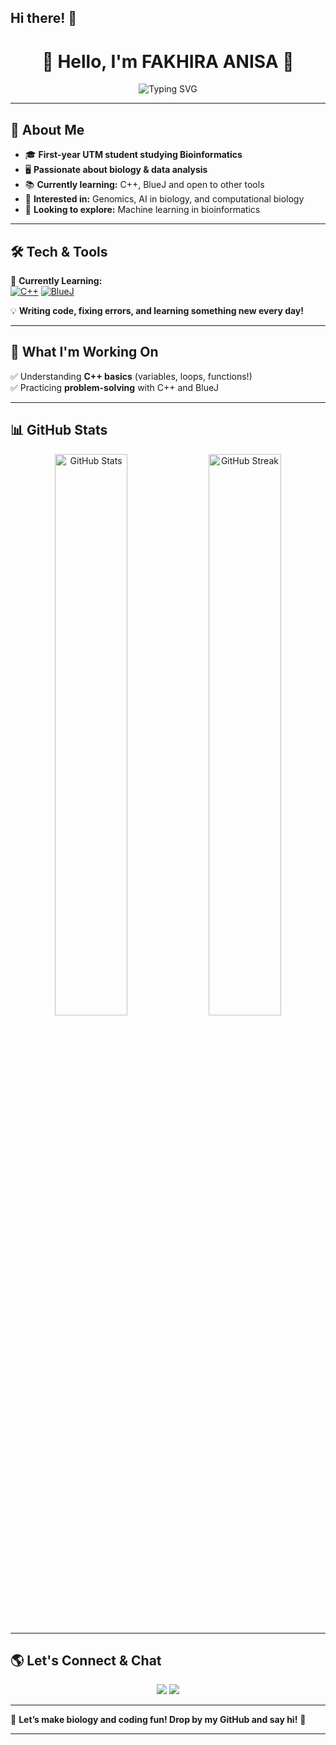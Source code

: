## Hi there! 🥰
<h1 align="center">👋 Hello, I'm FAKHIRA ANISA 🤍</h1>

<p align="center">
  <img src="https://readme-typing-svg.herokuapp.com?font=Montserrat&size=22&color=00A86B&center=true&vCenter=true&lines=Bioinformatics+Student;Data+Science+Enthusiast;Still+Learning;" alt="Typing SVG">
</p>

---

## 🧬 About Me  
- 🎓 **First-year UTM student studying Bioinformatics**  
- 🖥️ **Passionate about biology & data analysis**  
- 📚 **Currently learning:** C++, BlueJ and open to other tools 
- 🧪 **Interested in:** Genomics, AI in biology, and computational biology  
- 🌱 **Looking to explore:** Machine learning in bioinformatics  

---

## 🛠️ Tech & Tools  

📌 **Currently Learning:**  
[![C++](https://img.shields.io/badge/C%2B%2B-00599C?style=for-the-badge&logo=c%2B%2B&logoColor=white)](https://isocpp.org/)  [![BlueJ](https://img.shields.io/badge/BlueJ-0033A0?style=for-the-badge&logo=BlueJ&logoColor=white)](https://www.bluej.org/)



💡 **Writing code, fixing errors, and learning something new every day!**  

---

## 🎯 What I'm Working On  
✅ Understanding **C++ basics** (variables, loops, functions!)  
✅ Practicing **problem-solving** with C++ and BlueJ 

---

## 📊 GitHub Stats  

<p align="center">
  <img src="https://github-readme-stats.vercel.app/api?username=khiraanisa&show_icons=true&theme=tokyonight" alt="GitHub Stats" width="48%">
  <img src="https://github-readme-streak-stats.herokuapp.com/?user=khiraanisa&theme=tokyonight" alt="GitHub Streak" width="48%">
</p>

---

## 🌎 Let's Connect & Chat  

<p align="center">
  <a href="https://www.linkedin.com/in/fakhira-anisa-184688350/"><img src="https://img.shields.io/badge/LinkedIn-0077B5?style=for-the-badge&logo=linkedin"></a>
  <a href="mailto:fakhiraanisa@graduate.utm.my"><img src="https://img.shields.io/badge/Email-red?style=for-the-badge&logo=gmail"></a>
</p>

---

🚀 **Let’s make biology and coding fun! Drop by my GitHub and say hi!** 🎉

---
 

